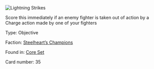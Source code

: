 
![Lightning Strikes](https://warhammerunderworlds.com/wp-content/uploads/sites/6/2017/12/035_ENG-Lightning-Strikes.png)

Score this immediately if an enemy fighter is taken out of action by a Charge action made by one of your fighters

Type: Objective

Faction: [Steelheart’s Champions](/factions/steelhearts-champions.md)

Found in: [Core Set](/locations/core-set.md)

Card number: 35
